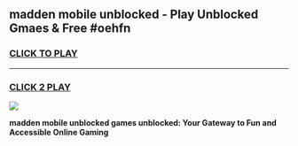 
## madden mobile unblocked - Play Unblocked Gmaes & Free #oehfn
<h3>
<a href="https://news.freeplayer.one?title=madden_mobile_unblocked&ref=24F">CLICK TO PLAY</a></h3>
<hr>

<h3>
<a href="https://news.freeplayer.one?title=madden_mobile_unblocked&ref=24F">CLICK 2 PLAY</a>
  
</h3>

<a href="https://news.freeplayer.one?title=madden_mobile_unblocked&ref=24F/"><img src="https://clearcache.store/games.png"></a>


**madden mobile unblocked games unblocked: Your Gateway to Fun and Accessible Online Gaming**
